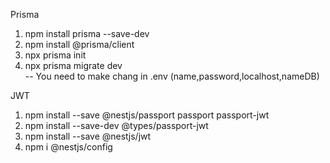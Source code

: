 Prisma

1. npm install prisma --save-dev
2. npm install @prisma/client
3. npx prisma init
4. npx prisma migrate dev  
-- You need to make chang in .env (name,password,localhost,nameDB)

JWT

1. npm install --save @nestjs/passport passport passport-jwt
2. npm install --save-dev @types/passport-jwt
3. npm install --save @nestjs/jwt
4. npm i @nestjs/config

